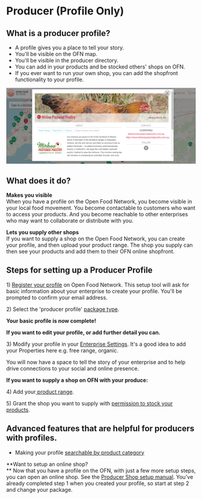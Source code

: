 # Producer \(Profile Only\)

## What is a producer profile?

* A profile gives you a place to tell your story.
* You'll be visible on the OFN map.
* You'll be visible in the producer directory.
* You can add in your products and be stocked others' shops on OFN.
* If you ever want to run your own shop, you can add the shopfront functionality to your profile.

![](../.gitbook/assets/profile-example.png)

## What does it do?

**Makes you visible**  
When you have a profile on the Open Food Network, you become visible in your local food movement. You become contactable to customers who want to access your products. And you become reachable to other enterprises who may want to collaborate or distribute with you.

**Lets you supply other shops**  
If you want to supply a shop on the Open Food Network, you can create your profile, and then upload your product range. The shop you supply can then see your products and add them to their OFN online shopfront.

## Steps for setting up a Producer Profile

1\) [Register your profile](../basic-features/register-and-create-your-profile.md) on Open Food Network. This setup tool will ask for basic information about your enterprise to create your profile. You'll be prompted to confirm your email address.

2\) Select the 'producer profile' [package type](../basic-features/package-types.md).

**Your basic profile is now complete!**

**If you want to edit your profile, or add further detail you can.**

3\) Modify your profile in your [Enterprise Settings](../basic-features/enterprise-settings.md). It's a good idea to add your Properties here e.g. free range, organic.

You will now have a space to tell the story of your enterprise and to help drive connections to your social and online presence.

**If you want to supply a shop on OFN with your produce:**

4\) Add your[ product range](../basic-features/products.md).

5\) Grant the shop you want to supply with [permission to stock your products](../advanced-features/collaboration-with-other-enterprises/enterprise-to-enterprise-permissions-e2es.md).

## Advanced features that are helpful for producers with profiles.

* Making your profile [searchable by product category](../advanced-features/your-profile/making-a-producer-profile-searchable-by-product-category.md)

**Want to setup an online shop?    
** Now that you have a profile on the OFN, with just a few more setup steps, you can open an online shop. See the [Producer Shop setup manual](producer-shop.md#producer-shop). You've already completed step 1 when you created your profile, so start at step 2 and change your package.

